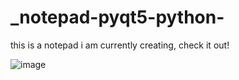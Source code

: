 # _notepad-pyqt5-python-
this is a notepad i am currently creating, check it out!

![image](https://user-images.githubusercontent.com/43742265/186033104-c2c0ec47-ffa2-4516-a0fc-1b64bb4ddece.png)

